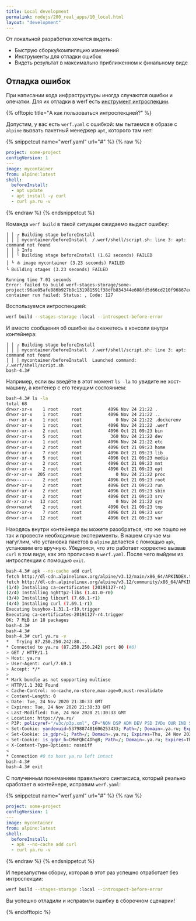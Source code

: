 ```yaml
---
title: Local development
permalink: nodejs/200_real_apps/10_local.html
layout: "development"
---
```


От локальной разработки хочется видеть:

- Быструю сборку/компиляцию изменений
- Инструменты для отладки ошибок
- Видеть результат в максимально приближенном к финальному виде

## Отладка ошибок

При написании кода инфраструктуры иногда случаются ошибки и опечатки. Для их отладки в werf есть [инструмент интроспекции](https://ru.werf.io/documentation/advanced/development_and_debug/stage_introspection.html).

{% offtopic title="А как пользоваться интроспекцией?" %}

Допустим, у вас есть `werf.yaml` с ошибкой: мы пытаемся в образе с `alpine` вызвать пакетный менеджер `apt`, которого там нет:

{% snippetcut name="werf.yaml" url="#" %}
{% raw %}
```yaml
project: some-project
configVersion: 1
---
image: mycontainer
from: alpine:latest
shell:
  beforeInstall:
  - apt update
  - apt install -y curl
  - curl ya.ru -v
```
{% endraw %}
{% endsnippetcut %}

Команда `werf build` в такой ситуации ожидаемо выдаст ошибку:

```
│ │ ┌ Building stage beforeInstall
│ │ │ mycontainer/beforeInstall  /.werf/shell/script.sh: line 3: apt: command not found
│ │ ├ Info
│ │ └ Building stage beforeInstall (1.62 seconds) FAILED
│ └ ⛵ image mycontainer (3.23 seconds) FAILED
└ Building stages (3.23 seconds) FAILED

Running time 7.01 seconds
Error: failed to build werf-stages-storage/some-project:96ae05afe886b927b8c131981591f38dfb834344e608fd5d66cd210f96867ecb: container run failed: Status: , Code: 127
```

Воспользуемся интроспекцией:

```bash
werf build --stages-storage :local --introspect-before-error
```

И вместо сообщения об ошибке вы окажетесь в консоли внутри контейнера:

```
│ │ ┌ Building stage beforeInstall
│ │ │ mycontainer/beforeInstall  /.werf/shell/script.sh: line 3: apt: command not found
│ │ │ mycontainer/beforeInstall  Launched command: /.werf/shell/script.sh
bash-4.3#
```

Например, если вы введёте в этот момент `ls -la` то увидите не хост-машину, а контенер с его текущим состоянием:

```bash
bash-4.3# ls -la
total 68
drwxr-xr-x    1 root     root          4096 Nov 24 21:22 .
drwxr-xr-x    1 root     root          4096 Nov 24 21:22 ..
-rwxr-xr-x    1 root     root             0 Nov 24 21:22 .dockerenv
drwxr-xr-x    1 root     root          4096 Nov 24 21:22 .werf
drwxr-xr-x    2 root     root          4096 Oct 21 09:23 bin
drwxr-xr-x    5 root     root           360 Nov 24 21:22 dev
drwxr-xr-x    1 root     root          4096 Nov 24 21:22 etc
drwxr-xr-x    2 root     root          4096 Oct 21 09:23 home
drwxr-xr-x    7 root     root          4096 Oct 21 09:23 lib
drwxr-xr-x    5 root     root          4096 Oct 21 09:23 media
drwxr-xr-x    2 root     root          4096 Oct 21 09:23 mnt
drwxr-xr-x    2 root     root          4096 Oct 21 09:23 opt
dr-xr-xr-x  205 root     root             0 Nov 24 21:22 proc
drwx------    2 root     root          4096 Oct 21 09:23 root
drwxr-xr-x    2 root     root          4096 Oct 21 09:23 run
drwxr-xr-x    2 root     root          4096 Oct 21 09:23 sbin
drwxr-xr-x    2 root     root          4096 Oct 21 09:23 srv
dr-xr-xr-x   13 root     root             0 Nov 24 21:22 sys
drwxrwxrwt    2 root     root          4096 Oct 21 09:23 tmp
drwxr-xr-x    7 root     root          4096 Oct 21 09:23 usr
drwxr-xr-x   12 root     root          4096 Oct 21 09:23 var
```

Находясь внутри контейнера вы можете разобраться, что же пошло не так и провести необходимые эксперименты. В нашем случае мы нагуглим, что установка пакетов в `alpine` делается с помощью `apk`, установим его вручную. Убедимся, что это работает корректно вызвав `curl` в том виде, как это прописано в `werf.yaml`. После чего выйдем из интроспекции с помощью `exit`.

```bash
bash-4.3# apk --no-cache add curl
fetch http://dl-cdn.alpinelinux.org/alpine/v3.12/main/x86_64/APKINDEX.tar.gz
fetch http://dl-cdn.alpinelinux.org/alpine/v3.12/community/x86_64/APKINDEX.tar.gz
(1/4) Installing ca-certificates (20191127-r4)
(2/4) Installing nghttp2-libs (1.41.0-r0)
(3/4) Installing libcurl (7.69.1-r1)
(4/4) Installing curl (7.69.1-r1)
Executing busybox-1.31.1-r19.trigger
Executing ca-certificates-20191127-r4.trigger
OK: 7 MiB in 18 packages
bash-4.3#
bash-4.3#
bash-4.3# curl ya.ru -v
*   Trying 87.250.250.242:80...
* Connected to ya.ru (87.250.250.242) port 80 (#0)
> GET / HTTP/1.1
> Host: ya.ru
> User-Agent: curl/7.69.1
> Accept: */*
>
* Mark bundle as not supporting multiuse
< HTTP/1.1 302 Found
< Cache-Control: no-cache,no-store,max-age=0,must-revalidate
< Content-Length: 0
< Date: Tue, 24 Nov 2020 21:30:33 GMT
< Expires: Tue, 24 Nov 2020 21:30:33 GMT
< Last-Modified: Tue, 24 Nov 2020 21:30:33 GMT
< Location: https://ya.ru/
< P3P: policyref="/w3c/p3p.xml", CP="NON DSP ADM DEV PSD IVDo OUR IND STP PHY PRE NAV UNI"
< Set-Cookie: yandexuid=5379887481606253433; Path=/; Domain=.ya.ru; Expires=Thu, 24 Nov 2022 21:30:33 GMT
< Set-Cookie: is_gdpr=1; Path=/; Domain=.ya.ru; Expires=Thu, 24 Nov 2022 21:30:33 GMT
< Set-Cookie: is_gdpr_b=CMmFQhC4DhgB; Path=/; Domain=.ya.ru; Expires=Thu, 24 Nov 2022 21:30:33 GMT
< X-Content-Type-Options: nosniff
<
* Connection #0 to host ya.ru left intact
bash-4.3#
bash-4.3# exit
```

С полученным пониманием правильного синтаксиса, который реально сработает в контейнере, исправим `werf.yaml`:

{% snippetcut name="werf.yaml" url="#" %}
{% raw %}
```yaml
project: some-project
configVersion: 1
---
image: mycontainer
from: alpine:latest
shell:
  beforeInstall:
  - apk --no-cache add curl
  - curl ya.ru -v
```
{% endraw %}
{% endsnippetcut %}

И перезапустим сборку, которая в этот раз успешно отработает без интроспекции:

```bash
werf build --stages-storage :local --introspect-before-error
```

Вы успешно отладили и исправили ошибку в сборочном сценарии!

{% endofftopic %}


<div id="go-forth-button">
    <go-forth url="20_debug_iac.html" label="Отладка кода инфраструктуры" framework="{{ page.label_framework }}" ci="{{ page.label_ci }}" guide-code="{{ page.guide_code }}" base-url="{{ site.baseurl }}"></go-forth>
</div>
